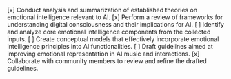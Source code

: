 [x] Conduct analysis and summarization of established theories on emotional intelligence relevant to AI.
[x] Perform a review of frameworks for understanding digital consciousness and their implications for AI.
[ ] Identify and analyze core emotional intelligence components from the collected inputs.
[ ] Create conceptual models that effectively incorporate emotional intelligence principles into AI functionalities.
[ ] Draft guidelines aimed at improving emotional representation in AI music and interactions.
[x] Collaborate with community members to review and refine the drafted guidelines.